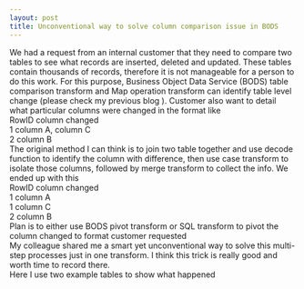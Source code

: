 ```yaml
---
layout: post
title: Unconventional way to solve column comparison issue in BODS
---
```


We had a request from an internal customer that they need to compare two tables to see what records are inserted, deleted and updated.  These tables contain thousands of records, therefore it is not manageable for a person to do this work. For this purpose, Business Object Data Service (BODS) table comparison transform and Map operation transform can identify table level change (please check my previous blog ).  Customer also want to detail what particular columns were changed in the format like   
RowID 		   column changed  
1	           column A, column C  
2	           column B  
The original method I can think is to join two table together and use decode function to identify the column with difference, then use case transform to isolate those columns, followed by merge transform to collect the info.  We ended up with this  
RowID    	   column changed  
1	           column A  
1	           column C  
2	           column B  
Plan is to either use BODS pivot transform or SQL transform to pivot the column changed to format customer requested  
My colleague shared me a smart yet unconventional way to solve this multi-step processes just in one transform. I think this trick is really good and worth time to record there.   
Here I use two example tables to show what happened  
